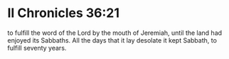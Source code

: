 # II Chronicles 36:21

to fulfill the word of the Lord by the mouth of Jeremiah, until the land had enjoyed its Sabbaths. All the days that it lay desolate it kept Sabbath, to fulfill seventy years.
